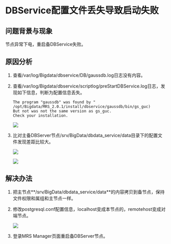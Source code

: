 # DBService配置文件丢失导致启动失败<a name="ZH-CN_TOPIC_0185002833"></a>

## 问题背景与现象<a name="zh-cn_topic_0167276152_sd64242caa665405798481482f49ab0ee"></a>

节点异常下电，重启备DBService失败。

## 原因分析<a name="zh-cn_topic_0167276152_s4871ca6d7a6b47b1a0f8266b84631f32"></a>

1.  查看/var/log/Bigdata/dbservice/DB/gaussdb.log日志没有内容。
2.  查看/var/log/Bigdata/dbservice/scriptlog/preStartDBService.log日志，发现如下信息，判断为配置信息丢失。

    ```
    The program "gaussdb" was found by "
    /opt/Bigdata/MRS_2.0.1/install/dbservice/gaussdb/bin/gs_guc)
    But not was not the same version as gs_guc.
    Check your installation.
    ```

    ![](figures/zh-cn_image_0167276231.png)

3.  比对主备DBServer节点/srv/BigData/dbdata\_service/data目录下的配置文件发现差距比较大。

    ![](figures/zh-cn_image_0167276225.png)

    ![](figures/zh-cn_image_0167276072.png)


## 解决办法<a name="zh-cn_topic_0167276152_section1539215652120"></a>

1.  把主节点**/srv/BigData/dbdata\_service/data**的内容拷贝到备节点，保持文件权限和属组和主节点一样。
2.  修改postgresql.conf配置信息，localhost变成本节点的，remotehost变成对端节点。

    ![](figures/zh-cn_image_0167276089.png)

3.  登录MRS Manager页面重启备DBServer节点。

